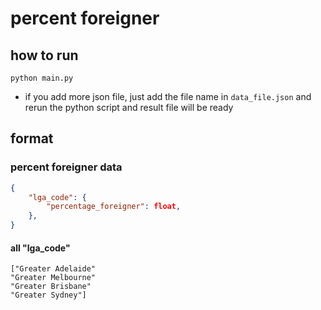 # percent foreigner

## how to run
```python main.py```
- if you add more json file, just add the file name in ```data_file.json``` and rerun the python script and result file will be ready

## format
### percent foreigner data
```json
{
    "lga_code": {
        "percentage_foreigner": float,
    },
}

```

#### all "lga_code"
```
["Greater Adelaide"
"Greater Melbourne"
"Greater Brisbane"
"Greater Sydney"]
```
